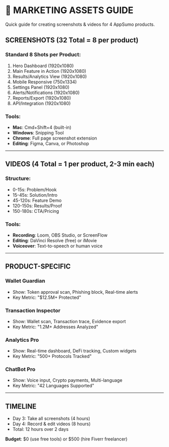# 📸 MARKETING ASSETS GUIDE

Quick guide for creating screenshots & videos for 4 AppSumo products.

## SCREENSHOTS (32 Total = 8 per product)

### Standard 8 Shots per Product:
1. Hero Dashboard (1920x1080)
2. Main Feature in Action (1920x1080)
3. Results/Analytics View (1920x1080)
4. Mobile Responsive (750x1334)
5. Settings Panel (1920x1080)
6. Alerts/Notifications (1920x1080)
7. Reports/Export (1920x1080)
8. API/Integration (1920x1080)

### Tools:
- **Mac**: Cmd+Shift+4 (built-in)
- **Windows**: Snipping Tool
- **Chrome**: Full page screenshot extension
- **Editing**: Figma, Canva, or Photoshop

---

## VIDEOS (4 Total = 1 per product, 2-3 min each)

### Structure:
- 0-15s: Problem/Hook
- 15-45s: Solution/Intro
- 45-120s: Feature Demo
- 120-150s: Results/Proof
- 150-180s: CTA/Pricing

### Tools:
- **Recording**: Loom, OBS Studio, or ScreenFlow
- **Editing**: DaVinci Resolve (free) or iMovie
- **Voiceover**: Text-to-speech or human voice

---

## PRODUCT-SPECIFIC

### Wallet Guardian
- Show: Token approval scan, Phishing block, Real-time alerts
- Key Metric: "$12.5M+ Protected"

### Transaction Inspector
- Show: Wallet scan, Transaction trace, Evidence export
- Key Metric: "1.2M+ Addresses Analyzed"

### Analytics Pro
- Show: Real-time dashboard, DeFi tracking, Custom widgets
- Key Metric: "500+ Protocols Tracked"

### ChatBot Pro  
- Show: Voice input, Crypto payments, Multi-language
- Key Metric: "42 Languages Supported"

---

## TIMELINE
- Day 3: Take all screenshots (4 hours)
- Day 4: Record & edit videos (8 hours)
- Total: 12 hours over 2 days

**Budget**: $0 (use free tools) or $500 (hire Fiverr freelancer)
